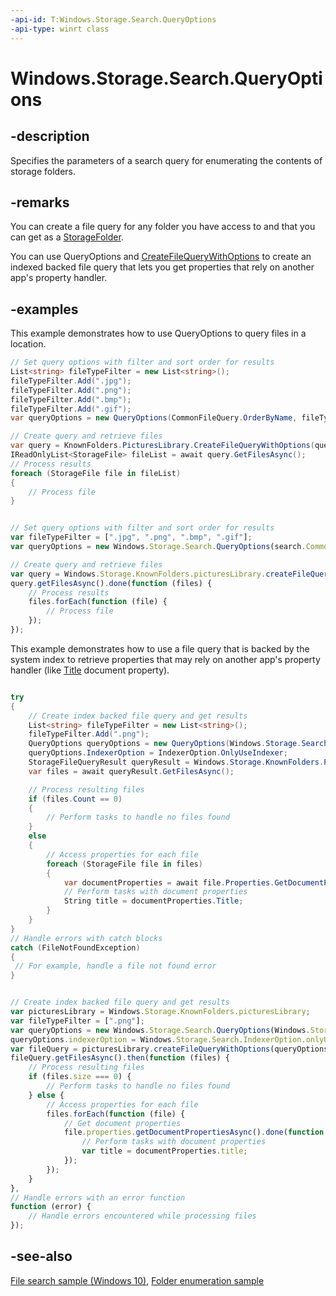 ```yaml
---
-api-id: T:Windows.Storage.Search.QueryOptions
-api-type: winrt class
---
```


<!-- Class syntax.
public class QueryOptions : Windows.Storage.Search.IQueryOptions, Windows.Storage.Search.IQueryOptionsWithProviderFilter
-->

# Windows.Storage.Search.QueryOptions

## -description

Specifies the parameters of a search query for enumerating the contents of storage folders.

## -remarks

You can create a file query for any folder you have access to and that you can get as a [StorageFolder](../windows.storage/storagefolder.md).

You can use QueryOptions and [CreateFileQueryWithOptions](../windows.storage/storagefolder_createfilequerywithoptions_2038131323.md) to create an indexed backed file query that lets you get properties that rely on another app's property handler.

## -examples

This example demonstrates how to use QueryOptions to query files in a location.

```csharp
// Set query options with filter and sort order for results
List<string> fileTypeFilter = new List<string>();
fileTypeFilter.Add(".jpg");
fileTypeFilter.Add(".png");
fileTypeFilter.Add(".bmp");
fileTypeFilter.Add(".gif");
var queryOptions = new QueryOptions(CommonFileQuery.OrderByName, fileTypeFilter);

// Create query and retrieve files
var query = KnownFolders.PicturesLibrary.CreateFileQueryWithOptions(queryOptions);
IReadOnlyList<StorageFile> fileList = await query.GetFilesAsync();
// Process results
foreach (StorageFile file in fileList)
{
    // Process file
}
```

```javascript

// Set query options with filter and sort order for results
var fileTypeFilter = [".jpg", ".png", ".bmp", ".gif"];
var queryOptions = new Windows.Storage.Search.QueryOptions(search.CommonFileQuery.orderByName, fileTypeFilter);

// Create query and retrieve files
var query = Windows.Storage.KnownFolders.picturesLibrary.createFileQueryWithOptions(queryOptions);
query.getFilesAsync().done(function (files) {
    // Process results
    files.forEach(function (file) {
        // Process file
    });
});
```

This example demonstrates how to use a file query that is backed by the system index to retrieve properties that may rely on another app's property handler (like [Title](../windows.storage.fileproperties/documentproperties_title.md) document property).

```csharp

try
{
    // Create index backed file query and get results
    List<string> fileTypeFilter = new List<string>();
    fileTypeFilter.Add(".png");
    QueryOptions queryOptions = new QueryOptions(Windows.Storage.Search.CommonFileQuery.OrderByName, fileTypeFilter);
    queryOptions.IndexerOption = IndexerOption.OnlyUseIndexer;
    StorageFileQueryResult queryResult = Windows.Storage.KnownFolders.PicturesLibrary.CreateFileQueryWithOptions(queryOptions);
    var files = await queryResult.GetFilesAsync();

    // Process resulting files
    if (files.Count == 0)
    {
        // Perform tasks to handle no files found
    }
    else
    {
        // Access properties for each file
        foreach (StorageFile file in files)
        {
            var documentProperties = await file.Properties.GetDocumentPropertiesAsync();
            // Perform tasks with document properties
            String title = documentProperties.Title;
        }
    }
}
// Handle errors with catch blocks
catch (FileNotFoundException)
{
 // For example, handle a file not found error
}
```

```javascript

// Create index backed file query and get results
var picturesLibrary = Windows.Storage.KnownFolders.picturesLibrary;
var fileTypeFilter = [".png"];
var queryOptions = new Windows.Storage.Search.QueryOptions(Windows.Storage.Search.CommonFileQuery.orderByName, fileTypeFilter);
queryOptions.indexerOption = Windows.Storage.Search.IndexerOption.onlyUseIndexer;
var fileQuery = picturesLibrary.createFileQueryWithOptions(queryOptions);
fileQuery.getFilesAsync().then(function (files) {
    // Process resulting files
    if (files.size === 0) {
        // Perform tasks to handle no files found
    } else {
        // Access properties for each file
        files.forEach(function (file) {
            // Get document properties
            file.properties.getDocumentPropertiesAsync().done(function (documentProperties) {
                // Perform tasks with document properties
                var title = documentProperties.title;
            });
        });
    }
},
// Handle errors with an error function
function (error) {
    // Handle errors encountered while processing files
});
```

## -see-also

[File search sample (Windows 10)](https://github.com/Microsoft/Windows-universal-samples/tree/master/Samples/FileSearch), [Folder enumeration sample](https://github.com/Microsoft/Windows-universal-samples/tree/master/Samples/FolderEnumeration)
